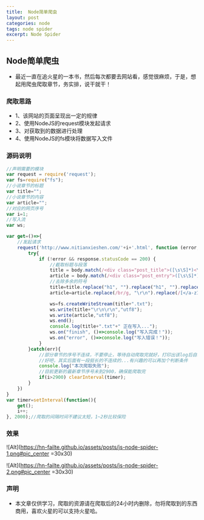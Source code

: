 ```yaml
---
title:  Node简单爬虫
layout: post
categories: node
tags: node spider
excerpt: Node Spider
---
```

## Node简单爬虫

* 最近一直在追火星的一本书，然后每次都要去网站看，感觉很麻烦，于是，想起用爬虫爬取章节，务实排，说干就干！

### 爬取思路

* 1、该网站的页面呈现出一定的规律
* 2、使用NodeJS的request模块发起请求
* 3、对获取到的数据进行处理
* 4、使用NodeJS的fs模块将数据写入文件

### 源码说明

````javascript
//声明需要的模块
var request = require('request');
var fs=require("fs");
//小说章节的标题
var title="";
//小说章节的内容
var article="";
//对应的网页序号
var i=1;
//写入流
var ws;

var get=()=>{
	//发起请求
	request('http://www.nitianxieshen.com/'+i+'.html', function (error, response, body) {
		try{
			if (!error && response.statusCode == 200) {
				//截取标题与段落
			    title = body.match(/<div class="post_title">([\s\S]*)<\/h1>/i)[0].split("</div>")[0];
			    article = body.match(/<div class="post_entry">([\s\S]*)<\/div>/i)[0].split("</div>")[0];
			    //去除多余的符号
			    title=title.replace("h1", "").replace("h1", "").replace(/[</a-z_"=>\r\n ]/g, "");
			    article=article.replace(/br/g, "\r\n").replace(/[</a-z1=_".:&;>]/g, "");

			    ws=fs.createWriteStream(title+".txt");
				ws.write(title+"\r\n\r\n","utf8");
				ws.write(article,"utf8");
				ws.end();
				console.log(title+".txt"+" 正在写入...");
				ws.on("finish", ()=>console.log("写入完成！"));
				ws.on("error", ()=>console.log("写入错误！"));
			}
		}catch(err){
			//部分章节的序号不连续，不要停止，等待自动爬取完就好，打印出该log后自动无视掉
			//好吧，其实后面有一段挺长的不连续的...有兴趣的可以再加个判断条件
			console.log("本次爬取失败");
			//目前更新的最新章节序号未到2900，确保能爬取完
			if(i>2900) clearInterval(timer);
		}
	})
}
var timer=setInterval(function(){
	get();
	i++;
}, 2000);//爬取的间隔时间不建议太短，1~2秒比较保险
````

### 效果

![Alt](https://hn-failte.github.io/assets/posts/js-node-spider-1.png#pic_center =30x30)

![Alt](https://hn-failte.github.io/assets/posts/js-node-spider-2.png#pic_center =30x30)

### 声明

* 本文章仅供学习，爬取的资源请在爬取后的24小时内删除，勿将爬取到的东西商用，喜欢火星的可以支持火星哈。